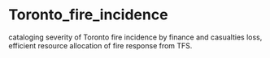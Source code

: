 # Toronto_fire_incidence
cataloging severity of Toronto fire incidence by finance and casualties loss, efficient resource allocation of fire response from TFS.
